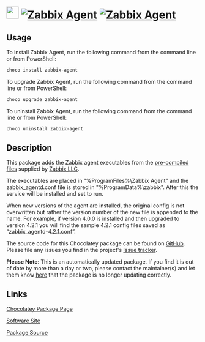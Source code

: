 ﻿# <img src="https://cdn.jsdelivr.net/gh/mkevenaar/chocolatey-packages@e2236e33581663e56d2b79755c6a126d960681ec/icons/zabbix-agent.png" width="32" height="32"/> [![Zabbix Agent](https://img.shields.io/chocolatey/v/zabbix-agent.svg?label=Zabbix+Agent)](https://community.chocolatey.org/packages/zabbix-agent) [![Zabbix Agent](https://img.shields.io/chocolatey/dt/zabbix-agent.svg)](https://community.chocolatey.org/packages/zabbix-agent)

## Usage

To install Zabbix Agent, run the following command from the command line or from PowerShell:

```powershell
choco install zabbix-agent
```

To upgrade Zabbix Agent, run the following command from the command line or from PowerShell:

```powershell
choco upgrade zabbix-agent
```

To uninstall Zabbix Agent, run the following command from the command line or from PowerShell:

```powershell
choco uninstall zabbix-agent
```

## Description

This package adds the Zabbix agent executables from the [pre-compiled files](https://www.zabbix.com/download_agents) supplied by [Zabbix LLC](https://www.zabbix.com/).

The executables are placed in "%ProgramFiles%\Zabbix Agent" and the zabbix_agentd.conf file is stored in "%ProgramData%\zabbix". After this the service will be installed and set to run.

When new versions of the agent are installed, the original config is not overwritten but rather the version number of the new file is appended to the name. For example, if version 4.0.0 is installed and then upgraded to version 4.2.1 you will find the sample 4.2.1 config files saved as “zabbix_agentd-4.2.1.conf”.

The source code for this Chocolatey package can be found on [GitHub](https://github.com/zabbix/zabbix-agent-chocolatey). Please file any issues you find in the project's [Issue tracker](https://github.com/zabbix/zabbix-agent-chocolatey/issues).

**Please Note**: This is an automatically updated package. If you find it is
out of date by more than a day or two, please contact the maintainer(s) and
let them know [here](https://github.com/mkevenaar/chocolatey-packages/issues) that the package is no longer updating correctly.


## Links

[Chocolatey Package Page](https://community.chocolatey.org/packages/zabbix-agent)

[Software Site](https://www.zabbix.com/)

[Package Source](https://github.com/mkevenaar/chocolatey-packages/tree/master/automatic/zabbix-agent)

